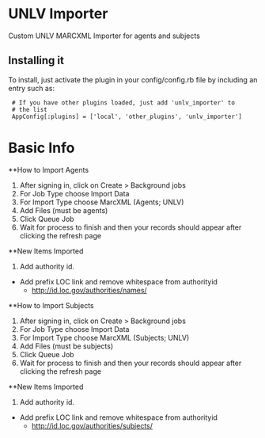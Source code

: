 # UNLV Importer

Custom UNLV MARCXML Importer for agents and subjects

## Installing it

To install, just activate the plugin in your config/config.rb file by
including an entry such as:

     # If you have other plugins loaded, just add 'unlv_importer' to
     # the list
     AppConfig[:plugins] = ['local', 'other_plugins', 'unlv_importer']
		  
# Basic Info

**How to Import Agents
1.	After signing in, click on Create > Background jobs
2.	For Job Type choose Import Data
3.	For Import Type choose MarcXML (Agents; UNLV)
4.	Add Files (must be agents)
5.	Click Queue Job
6.	Wait for process to finish and then your records should appear after clicking the refresh page

**New Items Imported 
1.	Add authority id.
  *	Add prefix LOC link and remove whitespace from authorityid
    * http://id.loc.gov/authorities/names/

**How to Import Subjects
1.	After signing in, click on Create > Background jobs
2.	For Job Type choose Import Data
3.	For Import Type choose MarcXML (Subjects; UNLV)
4.	Add Files (must be subjects)
5.	Click Queue Job
6.	Wait for process to finish and then your records should appear after clicking the refresh page


**New Items Imported 
1.	Add authority id.
  *	Add prefix LOC link and remove whitespace from authorityid
    *	http://id.loc.gov/authorities/subjects/
